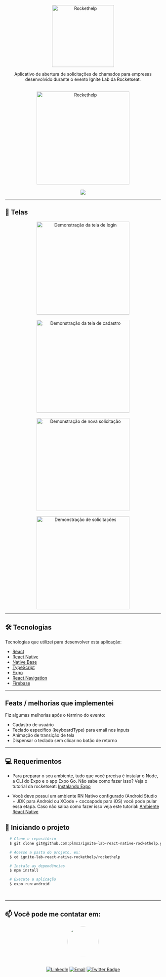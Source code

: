 <div align="center">
  <img src="./rockethelp/src/assets/logo_primary.svg" title="Rockethelp" width="200" />
</div>

<p align="center">
Aplicativo de abertura de solicitações de chamados para empresas desenvolvido durante o evento Ignite Lab da Rocketseat.
</p>
<br />
<div align="center">
  <img src="./rockethelp/src/assets/ignite-lab.png" title="Rockethelp" width="300" />
</div>

<br />
<div align="center">
  <img src="https://img.shields.io/static/v1?label=Status&message=WIP&color=F46D01&style=for-the-badge"/>
</div>

---

## 📱 Telas

<div align="center">
  <img src="./rockethelp/src/assets/1-login.gif" title="Demonstração da tela de login" width="300" />
</div>
<br />
<div align="center">
  <img src="./rockethelp/src/assets/2-signup.gif" title="Demonstração da tela de cadastro" width="300" />
</div>
<br />
<div align="center">
  <img src="./rockethelp/src/assets/3-nova-solicitacao.gif" title="Demonstração de nova solicitação" width="300" />
</div>
<br />
<div align="center">
  <img src="./rockethelp/src/assets/4-encerrando-solicitacao.gif" title="Demonstração de solicitações" width="300" />
</div>

---

## 🛠️ Tecnologias

Tecnologias que utilizei para desenvolver esta aplicação:

- [React](https://reactjs.org)
- [React Native](https://reactnative.dev)
- [Native Base](https://nativebase.io)
- [TypeScript](https://www.typescriptlang.org)
- [Expo](https://expo.dev)
- [React Navigation](https://reactnavigation.org)
- [Firebase](https://firebase.google.com)

---
## Feats / melhorias que implementei

Fiz algumas melhorias após o término do evento:

- Cadastro de usuário
- Teclado específico (keyboardType) para email nos inputs
- Animação de transição de tela
- Dispensar o teclado sem clicar no botão de retorno

---

## 💻 Requerimentos

- Para preparar o seu ambiente, tudo que você precisa é instalar o Node, a CLI do Expo e o app Expo Go. Não sabe como fazer isso? Veja o tutorial da rocketseat: [Instalando Expo](https://www.notion.so/Instalando-Expo-a4042eaea57d40fabeeaa2e462424ff0)

- Você deve possui um ambiente RN Nativo configurado (Android Studio + JDK para Android ou XCode + cocoapods para iOS) você pode pular essa etapa. Caso não saiba como fazer isso veja este tutorial:
  [Ambiente React Native](https://react-native.rocketseat.dev/)

## 🏁 Iniciando o projeto

```bash
  # Clone o repositório
  $ git clone git@github.com:plmsz/ignite-lab-react-native-rockethelp.git

  # Acesse a pasta do projeto, ex:
  $ cd ignite-lab-react-native-rockethelp/rockethelp

  # Instale as dependências
  $ npm install

  # Execute a aplicação
  $ expo run:android
```

 <br />

---

## 📫 Você pode me contatar em:

<div align="center">
<img style="border-radius: 50% ;" src="https://github.com/plmsz.png" width="100px;" alt=""/>
</div>
<div align="center">
</br>

[![LinkedIn](https://img.shields.io/static/v1?label=&message=LinkedIn&color=blue&style=flat-square&logo=LinkedIn&logoColor=white)](https://www.linkedin.com/in/plmsz/)
[![Email](https://img.shields.io/static/v1?label=&message=Email&color=red&style=flat-square&logo=Gmail&logoColor=white)](mailto:plmsouzaoliveira@gmail.com)
[![Twitter Badge](https://img.shields.io/static/v1?label=&message=Twitter&color=1ca0f1&style=flat-square&logo=Twitter&logoColor=white)](https://twitter.com/plmszdev)
</span>

